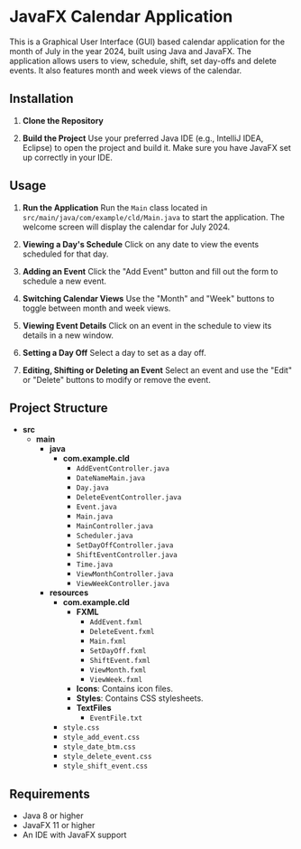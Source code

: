 # JavaFX Calendar Application

This is a Graphical User Interface (GUI) based calendar application for the month of July in the year 2024, built using Java and JavaFX. The application allows users to view, schedule, shift, set day-offs and delete events. It also features month and week views of the calendar. 

## Installation

1. **Clone the Repository**

2. **Build the Project**
    Use your preferred Java IDE (e.g., IntelliJ IDEA, Eclipse) to open the project and build it. Make sure you have JavaFX set up correctly in your IDE.

## Usage

1. **Run the Application**
    Run the `Main` class located in `src/main/java/com/example/cld/Main.java` to start the application. The welcome screen will display the calendar for July 2024.

2. **Viewing a Day's Schedule**
    Click on any date to view the events scheduled for that day.

3. **Adding an Event**
    Click the "Add Event" button and fill out the form to schedule a new event.

4. **Switching Calendar Views**
    Use the "Month" and "Week" buttons to toggle between month and week views.

5. **Viewing Event Details**
    Click on an event in the schedule to view its details in a new window.

6. **Setting a Day Off**
    Select a day to set as a day off.

7. **Editing, Shifting or Deleting an Event**
    Select an event and use the "Edit" or "Delete" buttons to modify or remove the event.

## Project Structure

- **src**
  - **main**
    - **java**
      - **com.example.cld**
        - `AddEventController.java`
        - `DateNameMain.java`
        - `Day.java`
        - `DeleteEventController.java`
        - `Event.java`
        - `Main.java`
        - `MainController.java`
        - `Scheduler.java`
        - `SetDayOffController.java`
        - `ShiftEventController.java`
        - `Time.java`
        - `ViewMonthController.java`
        - `ViewWeekController.java`
    - **resources**
      - **com.example.cld**
        - **FXML**
          - `AddEvent.fxml`
          - `DeleteEvent.fxml`
          - `Main.fxml`
          - `SetDayOff.fxml`
          - `ShiftEvent.fxml`
          - `ViewMonth.fxml`
          - `ViewWeek.fxml`
        - **Icons**: Contains icon files.
        - **Styles**: Contains CSS stylesheets.
        - **TextFiles**
          - `EventFile.txt`
      - `style.css`
      - `style_add_event.css`
      - `style_date_btm.css`
      - `style_delete_event.css`
      - `style_shift_event.css`

## Requirements

- Java 8 or higher
- JavaFX 11 or higher
- An IDE with JavaFX support
